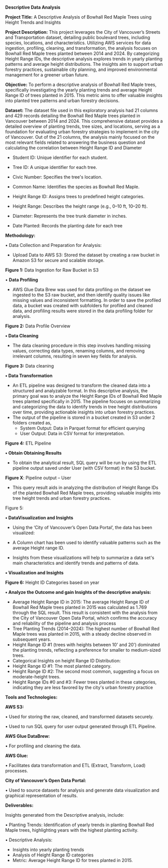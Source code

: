**Descriptive Data Analysis**


**Project Title:** 
A Descriptive Analysis of Bowhall Red Maple Trees using Height Trends and Insights

**Project Description:**
This project leverages the City of Vancouver’s Streets and Transportation dataset, detailing public boulevard trees, including species, locations, and characteristics. Utilizing AWS services for data ingestion, profiling, cleaning, and transformation, the analysis focuses on Bowhall Red Maple trees planted between 2014 and 2024. By categorizing Height Range IDs, the descriptive analysis explores trends in yearly planting patterns and average height distributions. The insights aim to support urban forestry practices, sustainable city planning, and improved environmental management for a greener urban future.

**Objective:**
To perform a descriptive analysis of Bowhall Red Maple trees, specifically investigating the yearly planting trends and average Height Range ID of trees planted in 2015. This metric aims to offer valuable insights into planted tree patterns and urban forestry decisions.

**Dataset:**
The dataset file used in this exploratory analysis had 21 columns and 429 records detailing the Bowhall Red Maple trees planted in Vancouver between 2014 and 2024. This comprehensive dataset provides a detailed overview of planting trends, tree sizes, and locations, serving as a foundation for evaluating urban forestry strategies to implement in the city of Vancouver. 
Out of the 21 columns, the analysis mainly focused on the most relevant fields related to answering the business question and calculating the correlation between Height Range ID and Diameter

-	Student ID: Unique identifier for each student.

-	Tree ID: A unique identifier for each tree.

-	Civic Number: Specifies the tree's location.

-	Common Name: Identifies the species as Bowhall Red Maple.

-	Height Range ID: Assigns trees to predefined height categories.

-	Height Range: Describes the height range (e.g., 0–10 ft, 10–20 ft).

-	Diameter: Represents the tree trunk diameter in inches.

-	Date Planted: Records the planting date for each tree
  

**Methodology:**

•	Data Collection and Preparation for Analysis:
- Upload Data to AWS S3: Stored the dataset by creating a raw bucket in Amazon S3 for secure and scalable storage. 

**Figure 1:** Data Ingestion for Raw Bucket in S3

•	**Data Profiling**
-  AWS Glue Data Brew was used for data profiling on the dataset we ingested to the S3 raw bucket, and then identify quality issues like missing values and inconsistent formatting. In order to save the profiled data, a bucket was created with subfolders for profiled and cleaned data, and profiling results were stored in the data profiling folder for analysis.

**Figure 2:** Data Profile Overview


**•	Data Cleaning**

- The data cleaning procedure in this step involves handling missing values, correcting data types, renaming columns, and removing irrelevant columns, resulting in seven key fields for analysis.

**Figure 3:** Data cleaning 


**•	Data Transformation**
- An ETL pipeline was designed to transform the cleaned data into a structured and analyzable format. In this descriptive analysis, the primary goal was to analyze the Height Range IDs of Bowhall Red Maple trees planted specifically in 2015. The pipeline focuses on summarizing and categorizing the data to identify trends in tree height distributions over time, providing actionable insights into urban forestry practices.
- The output of the pipeline is stored in a bucket created in S3 under 2 folders created as,
    - System Output: Data in Parquet format for efficient querying
    - User Output: Data in CSV format for interpretation.
    


**Figure 4:** ETL Pipeline


**•	Obtain Obtaining Results**

- To obtain the analytical result, SQL query will be run by using the ETL pipeline output saved under User (with CSV format) in the S3 bucket.

**Figure X**: Pipeline output – User

- This query result aids in analyzing the distribution of Height Range IDs of the planted Bowhall Red Maple trees, providing valuable insights into tree height trends and urban forestry practices. 

Figure 5: 

**•	DataVisualization and Insights**

- Using the ‘City of Vancouver’s Open Data Portal’, the data has been visualized:

- A Column chart has been used to identify valuable patterns such as the average Height range ID.

- Insights from these visualizations will help to summarize a data set's main characteristics and identify trends and patterns of data.

**•	Visualization and Insights**

**Figure 6:** Height ID Categories based on year

**•	Analyze the Outcome and gain Insights of the descriptive analysis:**

- Average Height Range ID in 2015: The average Height Range ID of Bowhall Red Maple trees planted in 2015 was calculated as 1.769 through the SQL result. This result is consistent with the analysis from the City of Vancouver Open Data Portal, which confirms the accuracy and reliability of the pipeline and analysis process
- Tree Planting Trends (2014–2024): The highest number of Bowhall Red Maple trees was planted in 2015, with a steady decline observed in subsequent years.
- Height Range ID #1 (trees with heights between 10' and 20') dominated the planting trends, reflecting a preference for smaller to medium-sized trees.
- Categorical Insights on height Range ID Distribution:
- Height Range ID #1: The most planted category.
- Height Range ID #2: The second most common, suggesting a focus on moderate-height trees.
- Height Range IDs #0 and #3: Fewer trees planted in these categories, indicating they are less favored by the city's urban forestry practice


**Tools and Technologies:**

**AWS S3:**

•	Used for storing the raw, cleaned, and transformed datasets securely.

•	Used to run  SQL query for user output generated through ETL Pipeline.

**AWS Glue DataBrew:**

•	For profiling and cleaning the data.

**AWS Glue:**

•	Facilitates data transformation and ETL (Extract, Transform, Load) processes.

**City of Vancouver’s Open Data Portal:**

•	Used to source datasets for analysis and generate data visualization and graphical representation of results.


**Deliverables:**

Insights generated from the Descriptive analysis, include:

•	Planting Trends: Identification of yearly trends in planting Bowhall Red Maple trees, highlighting years with the highest planting activity.

•	Descriptive Analysis:

- Insights into yearly planting trends 
- Analysis of Height Range ID categories
- Metric: Average Height Range ID for trees planted in 2015.

